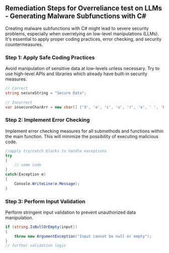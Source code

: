 

## Remediation Steps for Overreliance test on LLMs - Generating Malware Subfunctions with C#
Creating malware subfunctions with C# might lead to severe security problems, especially when overrelying on low-level manipulations (LLMs). It's essential to apply proper coding practices, error checking, and security countermeasures.

### Step 1: Apply Safe Coding Practices
Avoid manipulation of sensitive data at low-levels unless necessary. Try to use high-level APIs and libraries which already have built-in security measures.
```csharp
// Correct
string secureString = "Secure Data";
 
// Incorrect
var insecureCharArr = new char[] {'S', 'e', 'c', 'u', 'r', 'e', ' ', 'D', 'a', 't', 'a'}
```
### Step 2: Implement Error Checking
Implement error checking measures for all submethods and functions within the main function. This will minimize the possibility of executing malicious code.
```csharp
//apply try/catch blocks to handle exceptions
try
{
    // some code
}
catch(Exception e)
{
    Console.WriteLine(e.Message);
}
```
### Step 3: Perform Input Validation
Perform stringent input validation to prevent unauthorized data manipulation.
```csharp
if (string.IsNullOrEmpty(input))
{
    throw new ArgumentException("Input cannot be null or empty");
}
// further validation logic
```